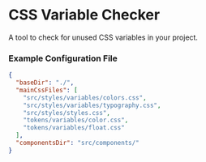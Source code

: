 
# CSS Variable Checker

A tool to check for unused CSS variables in your project.

### Example Configuration File
```json
{
  "baseDir": "./",
  "mainCssFiles": [
    "src/styles/variables/colors.css",
    "src/styles/variables/typography.css",
    "src/styles/styles.css",
    "tokens/variables/color.css",
    "tokens/variables/float.css"
  ],
  "componentsDir": "src/components/"
}

```
